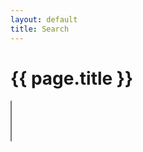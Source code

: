 ```yaml
---
layout: default
title: Search
---
```

<h1>{{ page.title }}</h1>

<select id="search" placeholder="This is a placeholder" multiple=""></select>

<article id="search-results"></article>

<script rel="stylesheet" src="{{ "/assets/preact.min.js" | relative_url }}"></script>
<script rel="stylesheet" src="{{ "/assets/choices.min.js" | relative_url }}"></script>
<script rel="stylesheet" src="{{ "/assets/search.js" | relative_url }}"></script>

<script>

{% assign all_attributes = "" | split: "" %}

var guides = {
{% for guide in site.guides %}
  {% assign attributes = "" | split: "" %}
  {% assign attributes = attributes | push: guide.language %}
  {% for paradigm in guide.paradigms %}
    {% assign attributes = attributes | push: paradigm %}
  {% endfor %}
  {% for tag in guide.tags %}
    {% assign attributes = attributes | push: tag %}
  {% endfor %}

  "{{guide.url}}": [
    "{{ attributes | escape | join: '","' }}"
  ],

  {% for attribute in attributes %}
    {% unless all_attributes contains attribute %}
      {% assign all_attributes = all_attributes | push: attribute %}
    {% endunless %}
  {% endfor %}
{% endfor %}
};

{% assign all_attributes = all_attributes | uniq %}

var routeToLanguageAndTitle = {
{% capture code_without_whitespaces %}
  {% for guide in site.guides %}
    "{{guide.url}}": {language: "{{ guide.language }}", title: "{{ guide.title | escape }}"},
  {% endfor %}
{% endcapture %}
{{ code_without_whitespaces }}
};

var options = {
  silent: {% if jekyll.environment == 'production' %} true {% else %} false {% endif %},
  choices: [
    {% for flavor in all_attributes %}
    { value: "{{ flavor }}", label: capitalize("{{ flavor }}") },
    {% endfor %}
  ],
  searchFloor: 1,
  duplicateItems: false,
  placeholder: true,
  placeholderValue: "Start searching for project flavours...",
  removeItemButton: true
};

var preactRoot;
var h                = preact.h;
var searchedTags     = [];
var input            = document.getElementById("search");
var resultsContainer = document.getElementById("search-results");
var choices          = new Choices(input, options);

var SearchResults = function(props) {
  var guides = findGuidesForTags(props.searchedTags, props.guides);
  var results = [];

  if (props.searchedTags.length === 0) {
    return;
  }

  for (var i = 0; i < guides.length; i++) {
    var g = routeToLanguageAndTitle[guides[i]];
    results.push(h(SearchResult, {route: guides[i] + "", language: g.language, title: g.title}));
  }

  if (results.length === 0) {
    var link = h("a", {href: "https://github.com/vanilla-project/vanilla-project.github.io/issues/new"}, "let us know if you'd like to see a specific guide");
    var br = h("br");

    return h("span", null, "No guides found.", br, "Are we missing something? Please ", link, ".");
  }

  return h("ul", null, results);
};

var SearchResult = function(props) {
  return h("li", {key: props.route},
      h("a", {href: props.route}, props.language + " " + props.title)
    );
};

var renderResult = function(searchedTags) {
  var resultsProps = {
    guides: guides,
    searchedTags: searchedTags
  };

  preactRoot = preact.render(h(SearchResults, resultsProps), resultsContainer, preactRoot);
};

input.addEventListener('addItem', function(addEvent) {
  var tag = addEvent.detail.value;

  searchedTags.push(tag);

  renderResult(searchedTags);
});

input.addEventListener('removeItem', function(removeEvent) {
  var tag = removeEvent.detail.value;

  var index = searchedTags.indexOf(tag);
  searchedTags.splice(index, 1);

  renderResult(searchedTags);
});

renderResult([]);
</script>

